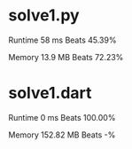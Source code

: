 # solve1.py

Runtime 58 ms Beats 45.39%

Memory 13.9 MB Beats 72.23%

# solve1.dart

Runtime 0 ms Beats 100.00%

Memory 152.82 MB Beats -%


